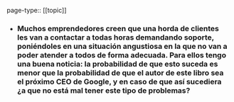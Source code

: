 page-type:: [[topic]]
- ### Muchos emprendedores creen que una horda de clientes les van a contactar a todas horas demandando soporte, poniéndoles en una situación angustiosa en la que no van a poder atender a todos de forma adecuada. Para ellos tengo una buena noticia: la probabilidad de que esto suceda es menor que la probabilidad de que el autor de este libro sea el próximo CEO de Google, y en caso de que así sucediera ¿a que no está mal tener este tipo de problemas?



